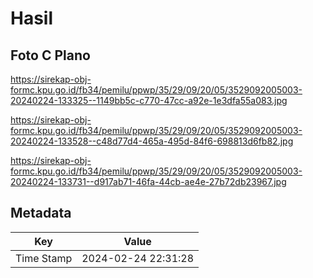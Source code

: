# Hasil

## Foto C Plano

https://sirekap-obj-formc.kpu.go.id/fb34/pemilu/ppwp/35/29/09/20/05/3529092005003-20240224-133325--1149bb5c-c770-47cc-a92e-1e3dfa55a083.jpg

https://sirekap-obj-formc.kpu.go.id/fb34/pemilu/ppwp/35/29/09/20/05/3529092005003-20240224-133528--c48d77d4-465a-495d-84f6-698813d6fb82.jpg

https://sirekap-obj-formc.kpu.go.id/fb34/pemilu/ppwp/35/29/09/20/05/3529092005003-20240224-133731--d917ab71-46fa-44cb-ae4e-27b72db23967.jpg


## Metadata

| Key        | Value               |
| ---------- | ------------------- |
| Time Stamp | 2024-02-24 22:31:28 |



